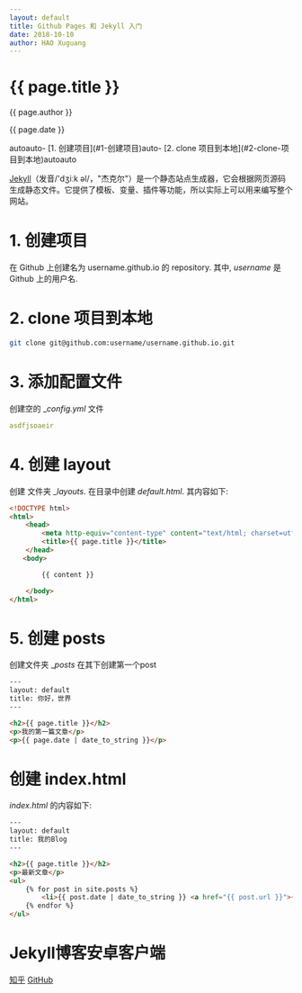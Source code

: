 ```yaml
---
layout: default
title: Github Pages 和 Jekyll 入门
date: 2018-10-10
author: HAO Xuguang
---
```


<h1>{{ page.title }}</h1>
<p>{{ page.author }}</p>
<p>{{ page.date }}</p>

<!-- TOC -->autoauto- [1. 创建项目](#1-创建项目)auto- [2. clone 项目到本地](#2-clone-项目到本地)autoauto<!-- /TOC -->

[Jekyll](https://jekyllrb.com/)（发音/'dʒiːk əl/，"杰克尔"）是一个静态站点生成器，它会根据网页源码生成静态文件。它提供了模板、变量、插件等功能，所以实际上可以用来编写整个网站。

# 1. 创建项目

在 Github 上创建名为 username.github.io 的 repository. 其中, _username_ 是 Github 上的用户名.
<!--
在项目的 _Settings_ 中的 _GitHub Pages_ 栏下点击 _Choose theme_, 选择一个 theme.
则 Github 自动在项目中插入 __config.yml_ 文件.
例如, 选择了 _Architect_ 主题后, 其内容为:
```
theme: jekyll-theme-architect
```
-->

# 2. clone 项目到本地
```bash
git clone git@github.com:username/username.github.io.git
```

# 3. 添加配置文件

创建空的 __config.yml_ 文件

```yml
asdfjsoaeir
```

# 4. 创建 layout

创建 文件夹 __layouts_.
在目录中创建 _default.html_. 其内容如下:
```html
<!DOCTYPE html>
<html>
    <head>
        <meta http-equiv="content-type" content="text/html; charset=utf-8" />
        <title>{{ page.title }}</title>
    </head>
　　<body>

        {{ content }}

    </body>
</html>
```

# 5. 创建 posts

创建文件夹 __posts_
在其下创建第一个post
```html
---
layout: default
title: 你好，世界
---

<h2>{{ page.title }}</h2>
<p>我的第一篇文章</p>
<p>{{ page.date | date_to_string }}</p>
```

# 创建 index.html

_index.html_ 的内容如下:
```html
---
layout: default
title: 我的Blog
---

<h2>{{ page.title }}</h2>
<p>最新文章</p>
<ul>
    {% for post in site.posts %}
        <li>{{ post.date | date_to_string }} <a href="{{ post.url }}">{{ post.title }}</a></li>
    {% endfor %}
</ul>
```

# Jekyll博客安卓客户端

[知乎](https://zhuanlan.zhihu.com/p/27507830)
[GitHub](https://github.com/tsangiotis/JekyllForAndroid)